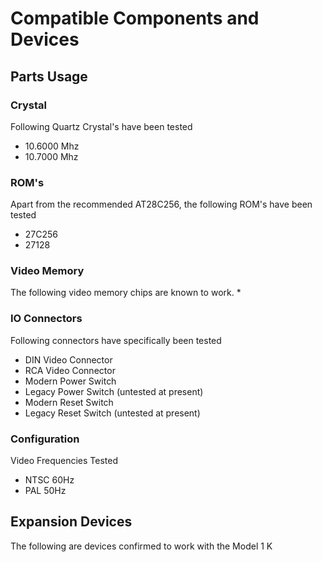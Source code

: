 # Compatible Components and Devices

## Parts Usage

### Crystal

Following Quartz Crystal's have been tested
* 10.6000 Mhz
* 10.7000 Mhz

### ROM's
Apart from the recommended AT28C256, the following ROM's have been tested
* 27C256
* 27128

### Video Memory
The following video memory chips are known to work.
* 

### IO Connectors

Following connectors have specifically been tested
* DIN Video Connector
* RCA Video Connector
* Modern Power Switch
* Legacy Power Switch (untested at present)
* Modern Reset Switch
* Legacy Reset Switch (untested at present)

### Configuration

Video Frequencies Tested
* NTSC 60Hz
* PAL 50Hz

## Expansion Devices

The following are devices confirmed to work with the Model 1 K



